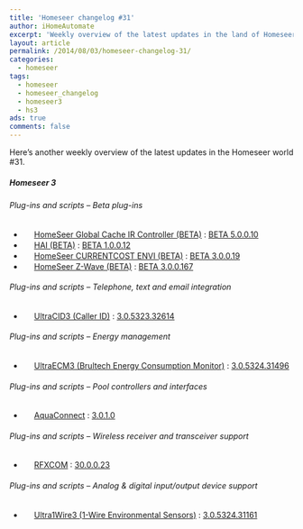 ```yaml
---
title: 'Homeseer changelog #31'
author: iHomeAutomate
excerpt: 'Weekly overview of the latest updates in the land of Homeseer #31'
layout: article
permalink: /2014/08/03/homeseer-changelog-31/
categories:
  - homeseer
tags:
  - homeseer
  - homeseer_changelog
  - homeseer3
  - hs3
ads: true
comments: false  
---
```

Here&#8217;s another weekly overview of the latest updates in the Homeseer world #31.

##### Homeseer 3

###### Plug-ins and scripts &#8211; Beta plug-ins

  * <img src="http://homeseer.com/updates3/icons/Plug-In.gif" width="16" height="16" /> [HomeSeer Global Cache IR Controller (BETA)][1] : [BETA 5.0.0.10][2]
  * <img src="http://homeseer.com/updates3/icons/HAI.png" width="16" height="16" /> [HAI (BETA)][3] : [BETA 1.0.0.12][4]
  * <img src="http://homeseer.com/updates3/icons/Plug-In.gif" width="16" height="16" /> [HomeSeer CURRENTCOST ENVI (BETA)][5] : [BETA 3.0.0.19][6]
  * <img src="http://homeseer.com/updates3/icons/Plug-In.gif" width="16" height="16" /> [HomeSeer Z-Wave (BETA)][7] : [BETA 3.0.0.167][8]

###### Plug-ins and scripts &#8211; Telephone, text and email integration

  * <img src="http://www.automatedhomeonline.com/HomeSeer3/hspi_ultracid3.png" width="16" height="16" /> [UltraCID3 (Caller ID)][9] : [3.0.5323.32614][10]

###### Plug-ins and scripts &#8211; Energy management 

  * <img src="http://www.automatedhomeonline.com/HomeSeer3/hspi_ultraecm3.gif" width="16" height="16" /> [UltraECM3 (Brultech Energy Consumption Monitor)][11] : [3.0.5324.31496][12]

###### Plug-ins and scripts &#8211; Pool controllers and interfaces

  * <img src=" http://kinggraphicdesign.com/homeseer/aquaconnect/AC_logo_32.png" width="16" height="16" /> [AquaConnect][13] : [ 3.0.1.0][14]

###### Plug-ins and scripts &#8211; Wireless receiver and transceiver support

  * <img src="http://homeseer.com/updates3/icons/rfxcom.gif" width="16" height="16" /> [RFXCOM][15] : [30.0.0.23][16]

###### Plug-ins and scripts &#8211; Analog & digital input/output device support 

  * <img src="http://www.automatedhomeonline.com/HomeSeer3/hspi_ultra1wire3.gif" width="16" height="16" /> [Ultra1Wire3 (1-Wire Environmental Sensors)][17] : [3.0.5324.31161][18]


 [1]: http://homeseer.com/updates3/descriptions/GlobalCache.htm
 [2]: http://homeseer.com/updates3/HSPI_GCIR_5_0_0_10.zip "Download"
 [3]: https://dl.dropboxusercontent.com/u/5041984/Pics/HAI%20Plugin/HAI_Plugin.html
 [4]: http://homeseer.com/updates3rd3/HAI_Plugin.1.0.0.12.zip "Download"
 [5]: http://homeseer.com/updates3/descriptions/CurrentCost.htm
 [6]: http://homeseer.com/updates3/HSPI_CURRENTCOST_3_0_0_19.zip "Download"
 [7]: http://homeseer.com/updates3/descriptions/Z-Wave.htm
 [8]: http://homeseer.com/updates3/HSPI_ZWave_3.0.0.167.zip "Download"
 [9]: http://www.automatedhomeonline.com/HomeSeer3/hspi_ultracid3.htm
 [10]: http://www.automatedhomeonline.com/HomeSeer3/HSPI_ULTRACID3_3.0.5323.32614.zip "Download"
 [11]: http://www.automatedhomeonline.com/HomeSeer3/hspi_ultraecm3.htm
 [12]: http://www.automatedhomeonline.com/HomeSeer3/HSPI_ULTRAECM_3.0.5324.31496.zip "Download"
 [13]: http://kinggraphicdesign.com/homeseer/aquaconnect/AquaConnect.htm
 [14]: http://www.kinggraphicdesign.comhomeseer/aquaconnect/HSPI_AQUACONNECT_3_0_1_0.zip "Download"
 [15]: http://www.rfxcom.com/hs3rfxcom.htm
 [16]: http://homeseer.com/updates3rd3/rfxcom_30_0_0_23.zip "Download"
 [17]: http://www.automatedhomeonline.com/HomeSeer3/hspi_ultra1wire3.htm
 [18]: http://www.automatedhomeonline.com/HomeSeer3/HSPI_ULTRA1WIRE3_3.0.5324.31161.zip "Download"
